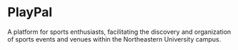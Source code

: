 # PlayPal
A platform for sports enthusiasts, facilitating the discovery and organization of sports events and venues within the Northeastern University campus. 

